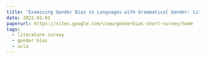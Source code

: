 ```yaml
---
title: 'Examining Gender Bias in Languages with Grammatical Gender: Literature Review'
date: 2022-03-01
paperurl: https://sites.google.com/view/genderbias-short-survey/home
tags:
  - literature survey
  - gender bias
  - ucla
---
```

